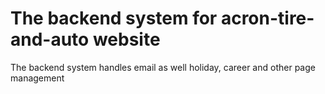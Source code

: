 # The backend system for acron-tire-and-auto website

The backend system handles email as well holiday, career and other page management